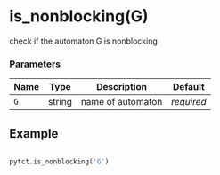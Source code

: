 # is_nonblocking(G)

check if the automaton G is nonblocking 

### Parameters
| Name       | Type    | Description             |  Default   |
|------------|---------|-------------------------|------------|
| `G`        | string  | name of automaton       | *required* |


## Example

```python title="sample 1"

pytct.is_nonblocking('G')

```
